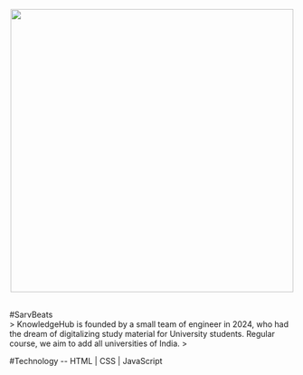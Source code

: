 <p align="center">
  <img src="homeimg.png" width="500"/>
</p></br>
#SarvBeats </br>
> KnowledgeHub is founded by a small team of engineer in 2024, who had the dream of digitalizing study material for University students. Regular course, we aim to add all universities of India.
>


#Technology -- HTML | CSS | JavaScript

